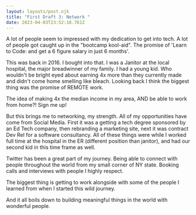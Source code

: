 ```yaml
---
layout: layouts/post.njk
title: "First Draft 3: Network "
date: 2023-04-03T23:52:18.761Z
---
```

A lot of people seem to impressed with my dedication to get into tech. A lot of people got caught up in the "bootcamp kool-aid". The promise of 'Learn to Code: and get a 6 figure salary in just 6 months'. 

This was back in 2016. I bought into that. I was a Janitor at the local hospital, the major breadwinner of my family. I had a young kid. Who wouldn't be bright eyed about earning 4x more than they currently made and didn't come home smelling like bleach. Looking back I think the biggest thing was the promise of REMOTE work. 

The idea of making 4x the median income in my area, AND be able to work from home?! Sign me up! 

But this brings me to networking, my strength. All of my opportunities have come from Social Media. First it was a getting a tech degree sponsored by an Ed Tech company, then rebranding a marketing site, next it was contract Dev Rel for a software consultancy. All of these things were while I worked full time at the hospital in the ER (different position than janitor), and had our second kid in this time frame as well. 


Twitter has been a great part of my journey. Being able to connect with people throughout the world from my small corner of NY state. Booking calls and interviews with people I highly respect. 

The biggest thing is getting to work alongside  with some of the people I learned from when I started this wild journey. 

And it all boils down to building meaningful things in the world with wonderful people. 